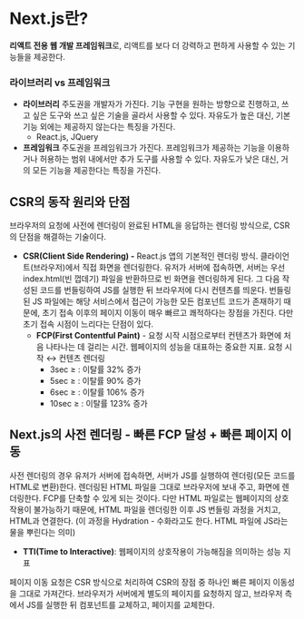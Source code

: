# Next.js란?

**리액트 전용 웹 개발 프레임워크**로, 리액트를 보다 더 강력하고 편하게 사용할 수 있는 기능들을 제공한다.

### 라이브러리 vs 프레임워크

- **라이브러리**
  주도권을 개발자가 가진다. 기능 구현을 원하는 방향으로 진행하고, 쓰고 싶은 도구와 쓰고 싶은 기술을 골라서 사용할 수 있다.
  자유도가 높은 대신, 기본 기능 외에는 제공하지 않는다는 특징을 가진다.
  - React.js, JQuery
- **프레임워크**
  주도권을 프레임워크가 가진다. 프레임워크가 제공하는 기능을 이용하거나 허용하는 범위 내에서만 추가 도구를 사용할 수 있다.
  자유도가 낮은 대신, 거의 모든 기능을 제공한다는 특징을 가진다.

## CSR의 동작 원리와 단점

브라우저의 요청에 사전에 렌더링이 완료된 HTML을 응답하는 렌더링 방식으로, CSR의 단점을 해결하는 기술이다.

- **CSR(Client Side Rendering) -** React.js 앱의 기본적인 렌더링 방식. 클라이언트(브라우저)에서 직접 화면을 렌더링한다.
  유저가 서버에 접속하면, 서버는 우선 index.html(빈 껍데기) 파일을 반환하므로 빈 화면을 렌더링하게 된다. 그 다음 작성된 코드를 번들링하여 JS를 실행한 뒤 브라우저에 다시 컨텐츠를 띄운다.
  번들링된 JS 파일에는 해당 서비스에서 접근이 가능한 모든 컴포넌트 코드가 존재하기 때문에, 초기 접속 이후의 페이지 이동이 매우 빠르고 쾌적하다는 장점을 가진다.
  다만 초기 접속 시점이 느리다는 단점이 있다.
  - **FCP(First Contentful Paint)** - 요청 시작 시점으로부터 컨텐츠가 화면에 처음 나타나는 데 걸리는 시간. 웹페이지의 성능을 대표하는 중요한 지표. 요청 시작 ↔ 컨텐츠 렌더링
    - 3sec ≥ : 이탈률 32% 증가
    - 5sec ≥ : 이탈률 90% 증가
    - 6sec ≥ : 이탈률 106% 증가
    - 10sec ≥ : 이탈률 123% 증가

## Next.js의 사전 렌더링 - 빠른 FCP 달성 + 빠른 페이지 이동

사전 렌더링의 경우 유저가 서버에 접속하면, 서버가 JS를 실행하여 렌더링(모든 코드를 HTML로 변환)한다. 렌더링된 HTML 파일을 그대로 브라우저에 보내 주고, 화면에 렌더링한다. FCP를 단축할 수 있게 되는 것이다. 다만 HTML 파일로는 웹페이지의 상호작용이 불가능하기 때문에, HTML 파일을 렌더링한 이후 JS 번들링 과정을 거치고, HTML과 연결한다. (이 과정을 Hydration - 수화라고도 한다. HTML 파일에 JS라는 물을 뿌린다는 의미)

- **TTI(Time to Interactive)**: 웹페이지의 상호작용이 가능해짐을 의미하는 성능 지표

페이지 이동 요청은 CSR 방식으로 처리하여 CSR의 장점 중 하나인 빠른 페이지 이동성을 그대로 가져간다. 브라우저가 서버에게 별도의 페이지를 요청하지 않고, 브라우저 측에서 JS를 실행한 뒤 컴포넌트를 교체하고, 페이지를 교체한다.

